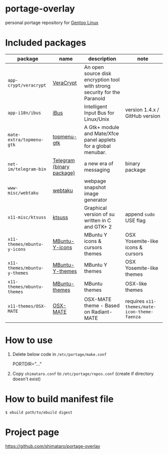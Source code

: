 portage-overlay
===============

personal portage repository for [Gentoo Linux](http://www.gentoo.org/)

# Included packages

| package | name | description | note |
|---------|------|-------------|------|
| `app-crypt/veracrypt` | [VeraCrypt](https://veracrypt.codeplex.com/) | An open source disk encryption tool with strong security for the Paranoid | |
| `app-i18n/ibus` | [iBus](https://github.com/ibus/ibus/wiki) | Intelligent Input Bus for Linux/Unix | version 1.4.x / GitHub version |
| `mate-extra/topmenu-gtk` | [topmenu-gtk](https://git.javispedro.com/cgit/topmenu-gtk.git/about/) | A Gtk+ module and Mate/Xfce panel applets for a global menubar. | |
| `net-im/telegram-bin` | [Telegram (binary package)](https://telegram.org/) | a new era of messaging | binary package |
| `www-misc/webtaku` | [webtaku](https://github.com/shimataro/webtaku) | webpage snapshot image generator | |
| `x11-misc/ktsuss` | [ktsuss](https://github.com/nomius/ktsuss) | Graphical version of su written in C and GTK+ 2 | append `sudo` USE flag |
| `x11-themes/mbuntu-y-icons` | [MBuntu-Y-icons](https://launchpad.net/~noobslab/+archive/ubuntu/themes) | MBuntu Y icons & cursors themes | OSX Yosemite-like icons & cursors |
| `x11-themes/mbuntu-y-themes` | [MBuntu-Y-themes](https://launchpad.net/~noobslab/+archive/ubuntu/themes) | MBuntu Y themes | OSX Yosemite-like themes |
| `x11-themes/mbuntu-themes` | [MBuntu-themes](https://launchpad.net/~noobslab/+archive/ubuntu/themes) | MBuntu themes | OSX-like themes |
| `x11-themes/OSX-MATE` | [OSX-MATE](https://github.com/rohithmadhavan/OSX-MATE) | OSX-MATE theme - Based on Radiant-MATE | requires `x11-themes/mate-icon-theme-faenza` |

# How to use

1. Delete below code in `/etc/portage/make.conf`


    PORTDIR="..."

2. Copy `shimataro.conf` to `/etc/portage/repos.conf`
(create if directory doesn't exist)

# How to build manifest file

    $ ebuild path/to/ebuild digest

# Project page

https://github.com/shimataro/portage-overlay

